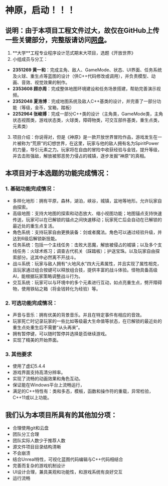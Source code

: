 ﻿# 神原，启动！！！

## 说明：由于本项目工程文件过大，故仅在GitHub上传一些关键部分，完整版请访问[网盘](https://pan.baidu.com/s/1wwSsaZyBPPIn0j_97vSL4g?pwd=vu7r)。


1.  \*\*大学\*\*工程专业程序设计范式期末大项目，选题《开放世界》
2.  小组成员与分工：
   * **2351269 黄一和**：完成主角、敌人、GameMode、状态、UI界面、任务系统及火球、重生点等蓝图的设计（供C++代码修改或调用），并负责模型、动画、音效、视觉效果的制作。
   * **2353608 顾亦周**：完成整体地图环境建设和任务场景搭建，帮助完善演示视频。
   * **2352048 夏浩博**：完成地图系统及敌人C++基类的设计，并完善了一部分功能（等级，金币，宝箱，踏板）
   * **2252964 张峻搏**：完成一部分C++类的设计（主角类，GameMode类，主角状态视图类，游戏状态类，火球类，障碍物类，可交互部件基类，重生点类，元素类）
3. 项目介绍：你说得对，但是《神原》是一款开放世界冒险作品，游戏发生在一片被称为“荒原”的幻想世界，在这里，玩家与他的敌人拥有名为SpiritPower的力量，导引元素之力。玩家将在自由的冒险中收获经验与金钱，提升等级，并去击败强敌，解放被邪恶势力侵占的城镇，逐步发掘“神原”的真相。


## 本项目对于本选题的功能完成情况：

### 1. 基础功能完成情况：

* 多样化地形：拥有平原，森林，湖泊，峡谷，城镇，盆地等地形。允许玩家自由探索。
* 高级地图：⽀持⼤地图的探索和动态放⼤、缩⼩视图功能；地图锚点⽀持快速传送，玩家可以在已解锁的锚点之间快速移动；玩家死亡后会自动在已解锁的最近处的重生点复活。
* ⻆⾊系统：⽀持玩家自由更换装备：剑或者魔法。⻆⾊可以通过经验升级，并达到6级后解锁新技能。
* 任务系统：包括一个主线任务：击败大恶魔，解放被侵占的城镇；以及多个支线任务：火球术练习；调查古代机关（踩踏板）；护送宝珠。以及玩家自由探索部分。这其中必然离不开战斗。
* 战斗系统：玩家与敌人拥有“火地风水”四大元素属性，并且实现了属性相克，且玩家通过组合按键可以释放组合技，提供丰富的战⽃体验。怪物具备⾼级AI，能根据玩家策略调整战⽃⾏为。
* 交互系统：玩家可以与环境中的多个元素进⾏互动，如点亮重生点，劈开障碍物，使用铁砧之箱（将金钱转化为经验）等。

### 2. 可选功能完成情况：

* 声⾳与⾳乐：拥有优美的背景音乐。并且在特定事件有相应的⾳效。
* 玩家死亡时记录玩家的一些比如等级最大生命值等状态，在已解锁的最近处的重生点处重生后不需要“从头再来”。
* 拥有暂停键，可以随时暂停并选择是否继续游戏。
* 实现了精美的开始界面。

### 3. 其他要求

* 使用了虚幻5.4.4
* 游戏界⾯⽀持⾼清分辨率。
* 实现了流畅的动画效果和⻆⾊互动。
* 保证能在Windows平台上流畅运行，
* 满足的C++特性有：类和多态，模板，函数和操作符的重载，异常检验，C++11或以上功能。

## 我们认为本项目所具有的其他加分项：

* 合理使用git和云盘
* 团队分工合理
* 团队实际人数少于推荐人数
* 源文件项目目录结构清晰
* 不会崩溃
* 结合Unreal特性，可视化蓝图代码编辑与C++代码相结合
* 完善而复杂的游戏机制设计
* UI设计合理，兼具美观和功能性，和游戏系统有良好交互
* 运行流畅
